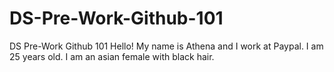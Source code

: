 # DS-Pre-Work-Github-101
DS Pre-Work Github 101
Hello! My name is Athena and I work at Paypal. 
I am 25 years old.
I am an asian female with black hair. 
